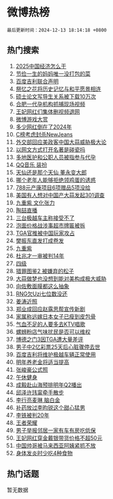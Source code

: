 # 微博热榜

`最后更新时间：2024-12-13 18:14:18 +0800`

## 热门搜索

1. [2025中国经济怎么干](https://m.weibo.cn/search?containerid=100103type%3D1%26t%3D10%26q%3D%232025%E4%B8%AD%E5%9B%BD%E7%BB%8F%E6%B5%8E%E6%80%8E%E4%B9%88%E5%B9%B2%23&stream_entry_id=51&isnewpage=1&extparam=seat%3D1%26cate%3D10103%26pos%3D0%26filter_type%3Drealtimehot%26q%3D%25232025%25E4%25B8%25AD%25E5%259B%25BD%25E7%25BB%258F%25E6%25B5%258E%25E6%2580%258E%25E4%25B9%2588%25E5%25B9%25B2%2523%26c_type%3D51%26dgr%3D0%26stream_entry_id%3D51%26display_time%3D1734084857%26pre_seqid%3D173408485751602160954141)
1. [节俭一生的妈妈唯一没打包的菜](https://m.weibo.cn/search?containerid=100103type%3D1%26t%3D10%26q%3D%E8%8A%82%E4%BF%AD%E4%B8%80%E7%94%9F%E7%9A%84%E5%A6%88%E5%A6%88%E5%94%AF%E4%B8%80%E6%B2%A1%E6%89%93%E5%8C%85%E7%9A%84%E8%8F%9C&stream_entry_id=31&isnewpage=1&extparam=seat%3D1%26cate%3D5001%26stream_entry_id%3D31%26band_rank%3D1%26lcate%3D5001%26realpos%3D1%26pos%3D0%26filter_type%3Drealtimehot%26q%3D%25E8%258A%2582%25E4%25BF%25AD%25E4%25B8%2580%25E7%2594%259F%25E7%259A%2584%25E5%25A6%2588%25E5%25A6%2588%25E5%2594%25AF%25E4%25B8%2580%25E6%25B2%25A1%25E6%2589%2593%25E5%258C%2585%25E7%259A%2584%25E8%258F%259C%26c_type%3D31%26dgr%3D0%26flag%3D1%26display_time%3D1734084857%26pre_seqid%3D173408485751602160954141)
1. [百度吉利联合声明](https://m.weibo.cn/search?containerid=100103type%3D1%26t%3D10%26q%3D%23%E7%99%BE%E5%BA%A6%E5%90%89%E5%88%A9%E8%81%94%E5%90%88%E5%A3%B0%E6%98%8E%23&stream_entry_id=31&isnewpage=1&extparam=seat%3D1%26cate%3D5001%26stream_entry_id%3D31%26band_rank%3D2%26lcate%3D5001%26realpos%3D2%26pos%3D1%26filter_type%3Drealtimehot%26q%3D%2523%25E7%2599%25BE%25E5%25BA%25A6%25E5%2590%2589%25E5%2588%25A9%25E8%2581%2594%25E5%2590%2588%25E5%25A3%25B0%25E6%2598%258E%2523%26c_type%3D31%26dgr%3D0%26flag%3D1%26display_time%3D1734084857%26pre_seqid%3D173408485751602160954141)
1. [祭忆之花将历史记忆与和平愿景相连](https://m.weibo.cn/search?containerid=100103type%3D1%26t%3D10%26q%3D%23%E7%A5%AD%E5%BF%86%E4%B9%8B%E8%8A%B1%E5%B0%86%E5%8E%86%E5%8F%B2%E8%AE%B0%E5%BF%86%E4%B8%8E%E5%92%8C%E5%B9%B3%E6%84%BF%E6%99%AF%E7%9B%B8%E8%BF%9E%23&stream_entry_id=31&isnewpage=1&extparam=seat%3D1%26cate%3D5001%26stream_entry_id%3D31%26band_rank%3D3%26lcate%3D5001%26realpos%3D3%26pos%3D2%26filter_type%3Drealtimehot%26q%3D%2523%25E7%25A5%25AD%25E5%25BF%2586%25E4%25B9%258B%25E8%258A%25B1%25E5%25B0%2586%25E5%258E%2586%25E5%258F%25B2%25E8%25AE%25B0%25E5%25BF%2586%25E4%25B8%258E%25E5%2592%258C%25E5%25B9%25B3%25E6%2584%25BF%25E6%2599%25AF%25E7%259B%25B8%25E8%25BF%259E%2523%26c_type%3D31%26dgr%3D0%26flag%3D1%26display_time%3D1734084857%26pre_seqid%3D173408485751602160954141)
1. [硕士论文写导生关系被下载10万次](https://m.weibo.cn/search?containerid=100103type%3D1%26t%3D10%26q%3D%23%E7%A1%95%E5%A3%AB%E8%AE%BA%E6%96%87%E5%86%99%E5%AF%BC%E7%94%9F%E5%85%B3%E7%B3%BB%E8%A2%AB%E4%B8%8B%E8%BD%BD10%E4%B8%87%E6%AC%A1%23&stream_entry_id=31&isnewpage=1&extparam=seat%3D1%26cate%3D5001%26stream_entry_id%3D31%26band_rank%3D4%26lcate%3D5001%26realpos%3D4%26pos%3D3%26filter_type%3Drealtimehot%26q%3D%2523%25E7%25A1%2595%25E5%25A3%25AB%25E8%25AE%25BA%25E6%2596%2587%25E5%2586%2599%25E5%25AF%25BC%25E7%2594%259F%25E5%2585%25B3%25E7%25B3%25BB%25E8%25A2%25AB%25E4%25B8%258B%25E8%25BD%25BD10%25E4%25B8%2587%25E6%25AC%25A1%2523%26c_type%3D31%26dgr%3D0%26flag%3D1%26display_time%3D1734084857%26pre_seqid%3D173408485751602160954141)
1. [合肥一代孕机构抓捕现场视频](https://m.weibo.cn/search?containerid=100103type%3D1%26t%3D10%26q%3D%23%E5%90%88%E8%82%A5%E4%B8%80%E4%BB%A3%E5%AD%95%E6%9C%BA%E6%9E%84%E6%8A%93%E6%8D%95%E7%8E%B0%E5%9C%BA%E8%A7%86%E9%A2%91%23&stream_entry_id=31&isnewpage=1&extparam=seat%3D1%26cate%3D5001%26stream_entry_id%3D31%26band_rank%3D5%26lcate%3D5001%26realpos%3D5%26pos%3D4%26filter_type%3Drealtimehot%26q%3D%2523%25E5%2590%2588%25E8%2582%25A5%25E4%25B8%2580%25E4%25BB%25A3%25E5%25AD%2595%25E6%259C%25BA%25E6%259E%2584%25E6%258A%2593%25E6%258D%2595%25E7%258E%25B0%25E5%259C%25BA%25E8%25A7%2586%25E9%25A2%2591%2523%26c_type%3D31%26dgr%3D0%26flag%3D1%26display_time%3D1734084857%26pre_seqid%3D173408485751602160954141)
1. [王妃网红们集体删视频退网](https://m.weibo.cn/search?containerid=100103type%3D1%26t%3D10%26q%3D%23%E7%8E%8B%E5%A6%83%E7%BD%91%E7%BA%A2%E4%BB%AC%E9%9B%86%E4%BD%93%E5%88%A0%E8%A7%86%E9%A2%91%E9%80%80%E7%BD%91%23&stream_entry_id=31&isnewpage=1&extparam=seat%3D1%26cate%3D5001%26stream_entry_id%3D31%26band_rank%3D6%26lcate%3D5001%26realpos%3D6%26pos%3D5%26filter_type%3Drealtimehot%26q%3D%2523%25E7%258E%258B%25E5%25A6%2583%25E7%25BD%2591%25E7%25BA%25A2%25E4%25BB%25AC%25E9%259B%2586%25E4%25BD%2593%25E5%2588%25A0%25E8%25A7%2586%25E9%25A2%2591%25E9%2580%2580%25E7%25BD%2591%2523%26c_type%3D31%26dgr%3D0%26flag%3D2%26display_time%3D1734084857%26pre_seqid%3D173408485751602160954141)
1. [微博游戏大赏](https://m.weibo.cn/search?containerid=100103type%3D1%26t%3D10%26q%3D%23%E5%BE%AE%E5%8D%9A%E6%B8%B8%E6%88%8F%E5%A4%A7%E8%B5%8F%23&stream_entry_id=31&isnewpage=1&extparam=seat%3D1%26cate%3D5001%26is_ad_pos%3D1%26band_rank%3D7%26lcate%3D5001%26stream_entry_id%3D31%26pos%3D6%26filter_type%3Drealtimehot%26q%3D%2523%25E5%25BE%25AE%25E5%258D%259A%25E6%25B8%25B8%25E6%2588%258F%25E5%25A4%25A7%25E8%25B5%258F%2523%26c_type%3D31%26dgr%3D0%26adid%3D267733%26display_time%3D1734084857%26pre_seqid%3D173408485751602160954141)
1. [多少网红倒在了2024年](https://m.weibo.cn/search?containerid=100103type%3D1%26t%3D10%26q%3D%23%E5%A4%9A%E5%B0%91%E7%BD%91%E7%BA%A2%E5%80%92%E5%9C%A8%E4%BA%862024%E5%B9%B4%23&stream_entry_id=31&isnewpage=1&extparam=seat%3D1%26cate%3D5001%26stream_entry_id%3D31%26band_rank%3D7%26lcate%3D5001%26realpos%3D7%26pos%3D7%26filter_type%3Drealtimehot%26q%3D%2523%25E5%25A4%259A%25E5%25B0%2591%25E7%25BD%2591%25E7%25BA%25A2%25E5%2580%2592%25E5%259C%25A8%25E4%25BA%25862024%25E5%25B9%25B4%2523%26c_type%3D31%26dgr%3D0%26flag%3D1%26display_time%3D1734084857%26pre_seqid%3D173408485751602160954141)
1. [C榜考虑封杀NewJeans](https://m.weibo.cn/search?containerid=100103type%3D1%26t%3D10%26q%3D%23C%E6%A6%9C%E8%80%83%E8%99%91%E5%B0%81%E6%9D%80NewJeans%23&stream_entry_id=31&isnewpage=1&extparam=seat%3D1%26cate%3D5001%26stream_entry_id%3D31%26band_rank%3D8%26lcate%3D5001%26realpos%3D8%26pos%3D8%26filter_type%3Drealtimehot%26q%3D%2523C%25E6%25A6%259C%25E8%2580%2583%25E8%2599%2591%25E5%25B0%2581%25E6%259D%2580NewJeans%2523%26c_type%3D31%26dgr%3D0%26flag%3D1%26display_time%3D1734084857%26pre_seqid%3D173408485751602160954141)
1. [外交部回应美政客中国大蒜威胁极大论](https://m.weibo.cn/search?containerid=100103type%3D1%26t%3D10%26q%3D%23%E5%A4%96%E4%BA%A4%E9%83%A8%E5%9B%9E%E5%BA%94%E7%BE%8E%E6%94%BF%E5%AE%A2%E4%B8%AD%E5%9B%BD%E5%A4%A7%E8%92%9C%E5%A8%81%E8%83%81%E6%9E%81%E5%A4%A7%E8%AE%BA%23&stream_entry_id=31&isnewpage=1&extparam=seat%3D1%26cate%3D5001%26stream_entry_id%3D31%26band_rank%3D9%26lcate%3D5001%26realpos%3D9%26pos%3D9%26filter_type%3Drealtimehot%26q%3D%2523%25E5%25A4%2596%25E4%25BA%25A4%25E9%2583%25A8%25E5%259B%259E%25E5%25BA%2594%25E7%25BE%258E%25E6%2594%25BF%25E5%25AE%25A2%25E4%25B8%25AD%25E5%259B%25BD%25E5%25A4%25A7%25E8%2592%259C%25E5%25A8%2581%25E8%2583%2581%25E6%259E%2581%25E5%25A4%25A7%25E8%25AE%25BA%2523%26c_type%3D31%26dgr%3D0%26flag%3D0%26display_time%3D1734084857%26pre_seqid%3D173408485751602160954141)
1. [以网文方式打开名著是碰瓷吗](https://m.weibo.cn/search?containerid=100103type%3D1%26t%3D10%26q%3D%23%E4%BB%A5%E7%BD%91%E6%96%87%E6%96%B9%E5%BC%8F%E6%89%93%E5%BC%80%E5%90%8D%E8%91%97%E6%98%AF%E7%A2%B0%E7%93%B7%E5%90%97%23&stream_entry_id=31&isnewpage=1&extparam=seat%3D1%26cate%3D5001%26stream_entry_id%3D31%26band_rank%3D10%26lcate%3D5001%26realpos%3D10%26pos%3D10%26filter_type%3Drealtimehot%26q%3D%2523%25E4%25BB%25A5%25E7%25BD%2591%25E6%2596%2587%25E6%2596%25B9%25E5%25BC%258F%25E6%2589%2593%25E5%25BC%2580%25E5%2590%258D%25E8%2591%2597%25E6%2598%25AF%25E7%25A2%25B0%25E7%2593%25B7%25E5%2590%2597%2523%26c_type%3D31%26dgr%3D0%26flag%3D1%26display_time%3D1734084857%26pre_seqid%3D173408485751602160954141)
1. [多地医护和公职人员被指参与代孕](https://m.weibo.cn/search?containerid=100103type%3D1%26t%3D10%26q%3D%23%E5%A4%9A%E5%9C%B0%E5%8C%BB%E6%8A%A4%E5%92%8C%E5%85%AC%E8%81%8C%E4%BA%BA%E5%91%98%E8%A2%AB%E6%8C%87%E5%8F%82%E4%B8%8E%E4%BB%A3%E5%AD%95%23&stream_entry_id=31&isnewpage=1&extparam=seat%3D1%26cate%3D5001%26stream_entry_id%3D31%26band_rank%3D11%26lcate%3D5001%26realpos%3D11%26pos%3D11%26filter_type%3Drealtimehot%26q%3D%2523%25E5%25A4%259A%25E5%259C%25B0%25E5%258C%25BB%25E6%258A%25A4%25E5%2592%258C%25E5%2585%25AC%25E8%2581%258C%25E4%25BA%25BA%25E5%2591%2598%25E8%25A2%25AB%25E6%258C%2587%25E5%258F%2582%25E4%25B8%258E%25E4%25BB%25A3%25E5%25AD%2595%2523%26c_type%3D31%26dgr%3D0%26flag%3D0%26display_time%3D1734084857%26pre_seqid%3D173408485751602160954141)
1. [QQ音乐 装扮](https://m.weibo.cn/search?containerid=100103type%3D1%26t%3D10%26q%3DQQ%E9%9F%B3%E4%B9%90+%E8%A3%85%E6%89%AE&stream_entry_id=31&isnewpage=1&extparam=seat%3D1%26cate%3D5001%26stream_entry_id%3D31%26band_rank%3D12%26lcate%3D5001%26realpos%3D12%26pos%3D12%26filter_type%3Drealtimehot%26q%3DQQ%25E9%259F%25B3%25E4%25B9%2590%2520%25E8%25A3%2585%25E6%2589%25AE%26c_type%3D31%26dgr%3D0%26flag%3D1%26display_time%3D1734084857%26pre_seqid%3D173408485751602160954141)
1. [天仙还是那个天仙 董永变大郎](https://m.weibo.cn/search?containerid=100103type%3D1%26t%3D10%26q%3D%E5%A4%A9%E4%BB%99%E8%BF%98%E6%98%AF%E9%82%A3%E4%B8%AA%E5%A4%A9%E4%BB%99+%E8%91%A3%E6%B0%B8%E5%8F%98%E5%A4%A7%E9%83%8E&stream_entry_id=31&isnewpage=1&extparam=seat%3D1%26cate%3D5001%26stream_entry_id%3D31%26band_rank%3D13%26lcate%3D5001%26realpos%3D13%26pos%3D13%26filter_type%3Drealtimehot%26q%3D%25E5%25A4%25A9%25E4%25BB%2599%25E8%25BF%2598%25E6%2598%25AF%25E9%2582%25A3%25E4%25B8%25AA%25E5%25A4%25A9%25E4%25BB%2599%2520%25E8%2591%25A3%25E6%25B0%25B8%25E5%258F%2598%25E5%25A4%25A7%25E9%2583%258E%26c_type%3D31%26dgr%3D0%26flag%3D1%26display_time%3D1734084857%26pre_seqid%3D173408485751602160954141)
1. [哪个老年人能够拒绝领鸡蛋的诱惑](https://m.weibo.cn/search?containerid=100103type%3D1%26t%3D10%26q%3D%23%E5%93%AA%E4%B8%AA%E8%80%81%E5%B9%B4%E4%BA%BA%E8%83%BD%E5%A4%9F%E6%8B%92%E7%BB%9D%E9%A2%86%E9%B8%A1%E8%9B%8B%E7%9A%84%E8%AF%B1%E6%83%91%23&stream_entry_id=31&isnewpage=1&extparam=seat%3D1%26cate%3D5001%26stream_entry_id%3D31%26band_rank%3D14%26lcate%3D5001%26realpos%3D14%26pos%3D14%26filter_type%3Drealtimehot%26q%3D%2523%25E5%2593%25AA%25E4%25B8%25AA%25E8%2580%2581%25E5%25B9%25B4%25E4%25BA%25BA%25E8%2583%25BD%25E5%25A4%259F%25E6%258B%2592%25E7%25BB%259D%25E9%25A2%2586%25E9%25B8%25A1%25E8%259B%258B%25E7%259A%2584%25E8%25AF%25B1%25E6%2583%2591%2523%26c_type%3D31%26dgr%3D0%26flag%3D1%26display_time%3D1734084857%26pre_seqid%3D173408485751602160954141)
1. [788元产康项目6项赠品5项没给](https://m.weibo.cn/search?containerid=100103type%3D1%26t%3D10%26q%3D%23788%E5%85%83%E4%BA%A7%E5%BA%B7%E9%A1%B9%E7%9B%AE6%E9%A1%B9%E8%B5%A0%E5%93%815%E9%A1%B9%E6%B2%A1%E7%BB%99%23&stream_entry_id=31&isnewpage=1&extparam=seat%3D1%26cate%3D5001%26stream_entry_id%3D31%26band_rank%3D15%26lcate%3D5001%26realpos%3D15%26pos%3D15%26filter_type%3Drealtimehot%26q%3D%2523788%25E5%2585%2583%25E4%25BA%25A7%25E5%25BA%25B7%25E9%25A1%25B9%25E7%259B%25AE6%25E9%25A1%25B9%25E8%25B5%25A0%25E5%2593%25815%25E9%25A1%25B9%25E6%25B2%25A1%25E7%25BB%2599%2523%26c_type%3D31%26dgr%3D0%26flag%3D1%26display_time%3D1734084857%26pre_seqid%3D173408485751602160954141)
1. [美国有人想对中国产大蒜发起301调查](https://m.weibo.cn/search?containerid=100103type%3D1%26t%3D10%26q%3D%23%E7%BE%8E%E5%9B%BD%E6%9C%89%E4%BA%BA%E6%83%B3%E5%AF%B9%E4%B8%AD%E5%9B%BD%E4%BA%A7%E5%A4%A7%E8%92%9C%E5%8F%91%E8%B5%B7301%E8%B0%83%E6%9F%A5%23&stream_entry_id=31&isnewpage=1&extparam=seat%3D1%26cate%3D5001%26stream_entry_id%3D31%26band_rank%3D16%26lcate%3D5001%26realpos%3D16%26pos%3D16%26filter_type%3Drealtimehot%26q%3D%2523%25E7%25BE%258E%25E5%259B%25BD%25E6%259C%2589%25E4%25BA%25BA%25E6%2583%25B3%25E5%25AF%25B9%25E4%25B8%25AD%25E5%259B%25BD%25E4%25BA%25A7%25E5%25A4%25A7%25E8%2592%259C%25E5%258F%2591%25E8%25B5%25B7301%25E8%25B0%2583%25E6%259F%25A5%2523%26c_type%3D31%26dgr%3D0%26flag%3D1%26display_time%3D1734084857%26pre_seqid%3D173408485751602160954141)
1. [九重紫 文化张力](https://m.weibo.cn/search?containerid=100103type%3D1%26t%3D10%26q%3D%E4%B9%9D%E9%87%8D%E7%B4%AB+%E6%96%87%E5%8C%96%E5%BC%A0%E5%8A%9B&stream_entry_id=31&isnewpage=1&extparam=seat%3D1%26cate%3D5001%26stream_entry_id%3D31%26band_rank%3D17%26lcate%3D5001%26realpos%3D17%26pos%3D17%26filter_type%3Drealtimehot%26q%3D%25E4%25B9%259D%25E9%2587%258D%25E7%25B4%25AB%2520%25E6%2596%2587%25E5%258C%2596%25E5%25BC%25A0%25E5%258A%259B%26c_type%3D31%26dgr%3D0%26flag%3D1%26display_time%3D1734084857%26pre_seqid%3D173408485751602160954141)
1. [陶喆直播](https://m.weibo.cn/search?containerid=100103type%3D1%26t%3D10%26q%3D%E9%99%B6%E5%96%86%E7%9B%B4%E6%92%AD&stream_entry_id=31&isnewpage=1&extparam=seat%3D1%26cate%3D5001%26stream_entry_id%3D31%26band_rank%3D18%26lcate%3D5001%26realpos%3D18%26pos%3D18%26filter_type%3Drealtimehot%26q%3D%25E9%2599%25B6%25E5%2596%2586%25E7%259B%25B4%25E6%2592%25AD%26c_type%3D31%26dgr%3D0%26flag%3D1%26display_time%3D1734084857%26pre_seqid%3D173408485751602160954141)
1. [三台极越车主称接受不了](https://m.weibo.cn/search?containerid=100103type%3D1%26t%3D10%26q%3D%23%E4%B8%89%E5%8F%B0%E6%9E%81%E8%B6%8A%E8%BD%A6%E4%B8%BB%E7%A7%B0%E6%8E%A5%E5%8F%97%E4%B8%8D%E4%BA%86%23&stream_entry_id=31&isnewpage=1&extparam=seat%3D1%26cate%3D5001%26stream_entry_id%3D31%26band_rank%3D19%26lcate%3D5001%26realpos%3D19%26pos%3D19%26filter_type%3Drealtimehot%26q%3D%2523%25E4%25B8%2589%25E5%258F%25B0%25E6%259E%2581%25E8%25B6%258A%25E8%25BD%25A6%25E4%25B8%25BB%25E7%25A7%25B0%25E6%258E%25A5%25E5%258F%2597%25E4%25B8%258D%25E4%25BA%2586%2523%26c_type%3D31%26dgr%3D0%26flag%3D0%26display_time%3D1734084857%26pre_seqid%3D173408485751602160954141)
1. [泡面价格战涉事超市牌匾被拆](https://m.weibo.cn/search?containerid=100103type%3D1%26t%3D10%26q%3D%23%E6%B3%A1%E9%9D%A2%E4%BB%B7%E6%A0%BC%E6%88%98%E6%B6%89%E4%BA%8B%E8%B6%85%E5%B8%82%E7%89%8C%E5%8C%BE%E8%A2%AB%E6%8B%86%23&stream_entry_id=31&isnewpage=1&extparam=seat%3D1%26cate%3D5001%26stream_entry_id%3D31%26band_rank%3D20%26lcate%3D5001%26realpos%3D20%26pos%3D20%26filter_type%3Drealtimehot%26q%3D%2523%25E6%25B3%25A1%25E9%259D%25A2%25E4%25BB%25B7%25E6%25A0%25BC%25E6%2588%2598%25E6%25B6%2589%25E4%25BA%258B%25E8%25B6%2585%25E5%25B8%2582%25E7%2589%258C%25E5%258C%25BE%25E8%25A2%25AB%25E6%258B%2586%2523%26c_type%3D31%26dgr%3D0%26flag%3D1%26display_time%3D1734084857%26pre_seqid%3D173408485751602160954141)
1. [TGA官推被中国玩家攻占](https://m.weibo.cn/search?containerid=100103type%3D1%26t%3D10%26q%3D%23TGA%E5%AE%98%E6%8E%A8%E8%A2%AB%E4%B8%AD%E5%9B%BD%E7%8E%A9%E5%AE%B6%E6%94%BB%E5%8D%A0%23&stream_entry_id=31&isnewpage=1&extparam=seat%3D1%26cate%3D5001%26stream_entry_id%3D31%26band_rank%3D21%26lcate%3D5001%26realpos%3D21%26pos%3D21%26filter_type%3Drealtimehot%26q%3D%2523TGA%25E5%25AE%2598%25E6%258E%25A8%25E8%25A2%25AB%25E4%25B8%25AD%25E5%259B%25BD%25E7%258E%25A9%25E5%25AE%25B6%25E6%2594%25BB%25E5%258D%25A0%2523%26c_type%3D31%26dgr%3D0%26flag%3D0%26display_time%3D1734084857%26pre_seqid%3D173408485751602160954141)
1. [樊振东直发打成卷发](https://m.weibo.cn/search?containerid=100103type%3D1%26t%3D10%26q%3D%23%E6%A8%8A%E6%8C%AF%E4%B8%9C%E7%9B%B4%E5%8F%91%E6%89%93%E6%88%90%E5%8D%B7%E5%8F%91%23&stream_entry_id=31&isnewpage=1&extparam=seat%3D1%26cate%3D5001%26stream_entry_id%3D31%26band_rank%3D22%26lcate%3D5001%26realpos%3D22%26pos%3D22%26filter_type%3Drealtimehot%26q%3D%2523%25E6%25A8%258A%25E6%258C%25AF%25E4%25B8%259C%25E7%259B%25B4%25E5%258F%2591%25E6%2589%2593%25E6%2588%2590%25E5%258D%25B7%25E5%258F%2591%2523%26c_type%3D31%26dgr%3D0%26flag%3D1%26display_time%3D1734084857%26pre_seqid%3D173408485751602160954141)
1. [九重紫](https://m.weibo.cn/search?containerid=100103type%3D1%26t%3D10%26q%3D%E4%B9%9D%E9%87%8D%E7%B4%AB&stream_entry_id=31&isnewpage=1&extparam=seat%3D1%26cate%3D5001%26stream_entry_id%3D31%26band_rank%3D23%26lcate%3D5001%26realpos%3D23%26pos%3D23%26filter_type%3Drealtimehot%26q%3D%25E4%25B9%259D%25E9%2587%258D%25E7%25B4%25AB%26c_type%3D31%26dgr%3D0%26flag%3D1%26display_time%3D1734084857%26pre_seqid%3D173408485751602160954141)
1. [杜兆才一审被判14年](https://m.weibo.cn/search?containerid=100103type%3D1%26t%3D10%26q%3D%23%E6%9D%9C%E5%85%86%E6%89%8D%E4%B8%80%E5%AE%A1%E8%A2%AB%E5%88%A414%E5%B9%B4%23&stream_entry_id=31&isnewpage=1&extparam=seat%3D1%26cate%3D5001%26stream_entry_id%3D31%26band_rank%3D24%26lcate%3D5001%26realpos%3D24%26pos%3D24%26filter_type%3Drealtimehot%26q%3D%2523%25E6%259D%259C%25E5%2585%2586%25E6%2589%258D%25E4%25B8%2580%25E5%25AE%25A1%25E8%25A2%25AB%25E5%2588%25A414%25E5%25B9%25B4%2523%26c_type%3D31%26dgr%3D0%26flag%3D1%26display_time%3D1734084857%26pre_seqid%3D173408485751602160954141)
1. [四级](https://m.weibo.cn/search?containerid=100103type%3D1%26t%3D10%26q%3D%E5%9B%9B%E7%BA%A7&stream_entry_id=31&isnewpage=1&extparam=seat%3D1%26cate%3D5001%26stream_entry_id%3D31%26band_rank%3D25%26lcate%3D5001%26realpos%3D25%26pos%3D25%26filter_type%3Drealtimehot%26q%3D%25E5%259B%259B%25E7%25BA%25A7%26c_type%3D31%26dgr%3D0%26flag%3D1%26display_time%3D1734084857%26pre_seqid%3D173408485751602160954141)
1. [猎罪图鉴2 被嫌弃的松子](https://m.weibo.cn/search?containerid=100103type%3D1%26t%3D10%26q%3D%E7%8C%8E%E7%BD%AA%E5%9B%BE%E9%89%B42+%E8%A2%AB%E5%AB%8C%E5%BC%83%E7%9A%84%E6%9D%BE%E5%AD%90&stream_entry_id=31&isnewpage=1&extparam=seat%3D1%26cate%3D5001%26stream_entry_id%3D31%26band_rank%3D26%26lcate%3D5001%26realpos%3D26%26pos%3D26%26filter_type%3Drealtimehot%26q%3D%25E7%258C%258E%25E7%25BD%25AA%25E5%259B%25BE%25E9%2589%25B42%2520%25E8%25A2%25AB%25E5%25AB%258C%25E5%25BC%2583%25E7%259A%2584%25E6%259D%25BE%25E5%25AD%2590%26c_type%3D31%26dgr%3D0%26flag%3D1%26display_time%3D1734084857%26pre_seqid%3D173408485751602160954141)
1. [大蒜做梦也没想到能对美构成极大威胁](https://m.weibo.cn/search?containerid=100103type%3D1%26t%3D10%26q%3D%23%E5%A4%A7%E8%92%9C%E5%81%9A%E6%A2%A6%E4%B9%9F%E6%B2%A1%E6%83%B3%E5%88%B0%E8%83%BD%E5%AF%B9%E7%BE%8E%E6%9E%84%E6%88%90%E6%9E%81%E5%A4%A7%E5%A8%81%E8%83%81%23&stream_entry_id=31&isnewpage=1&extparam=seat%3D1%26cate%3D5001%26stream_entry_id%3D31%26band_rank%3D27%26lcate%3D5001%26realpos%3D27%26pos%3D27%26filter_type%3Drealtimehot%26q%3D%2523%25E5%25A4%25A7%25E8%2592%259C%25E5%2581%259A%25E6%25A2%25A6%25E4%25B9%259F%25E6%25B2%25A1%25E6%2583%25B3%25E5%2588%25B0%25E8%2583%25BD%25E5%25AF%25B9%25E7%25BE%258E%25E6%259E%2584%25E6%2588%2590%25E6%259E%2581%25E5%25A4%25A7%25E5%25A8%2581%25E8%2583%2581%2523%26c_type%3D31%26dgr%3D0%26flag%3D0%26display_time%3D1734084857%26pre_seqid%3D173408485751602160954141)
1. [向佐敷面膜都这么抽象](https://m.weibo.cn/search?containerid=100103type%3D1%26t%3D10%26q%3D%E5%90%91%E4%BD%90%E6%95%B7%E9%9D%A2%E8%86%9C%E9%83%BD%E8%BF%99%E4%B9%88%E6%8A%BD%E8%B1%A1&stream_entry_id=31&isnewpage=1&extparam=seat%3D1%26cate%3D5001%26stream_entry_id%3D31%26band_rank%3D28%26lcate%3D5001%26realpos%3D28%26pos%3D28%26filter_type%3Drealtimehot%26q%3D%25E5%2590%2591%25E4%25BD%2590%25E6%2595%25B7%25E9%259D%25A2%25E8%2586%259C%25E9%2583%25BD%25E8%25BF%2599%25E4%25B9%2588%25E6%258A%25BD%25E8%25B1%25A1%26c_type%3D31%26dgr%3D0%26flag%3D1%26display_time%3D1734084857%26pre_seqid%3D173408485751602160954141)
1. [RNG欠Uzi七位数没还](https://m.weibo.cn/search?containerid=100103type%3D1%26t%3D10%26q%3D%23RNG%E6%AC%A0Uzi%E4%B8%83%E4%BD%8D%E6%95%B0%E6%B2%A1%E8%BF%98%23&stream_entry_id=31&isnewpage=1&extparam=seat%3D1%26cate%3D5001%26stream_entry_id%3D31%26band_rank%3D29%26lcate%3D5001%26realpos%3D29%26pos%3D29%26filter_type%3Drealtimehot%26q%3D%2523RNG%25E6%25AC%25A0Uzi%25E4%25B8%2583%25E4%25BD%258D%25E6%2595%25B0%25E6%25B2%25A1%25E8%25BF%2598%2523%26c_type%3D31%26dgr%3D0%26flag%3D0%26display_time%3D1734084857%26pre_seqid%3D173408485751602160954141)
1. [姜涛近照](https://m.weibo.cn/search?containerid=100103type%3D1%26t%3D10%26q%3D%23%E5%A7%9C%E6%B6%9B%E8%BF%91%E7%85%A7%23&stream_entry_id=31&isnewpage=1&extparam=seat%3D1%26cate%3D5001%26stream_entry_id%3D31%26band_rank%3D30%26lcate%3D5001%26realpos%3D30%26pos%3D30%26filter_type%3Drealtimehot%26q%3D%2523%25E5%25A7%259C%25E6%25B6%259B%25E8%25BF%2591%25E7%2585%25A7%2523%26c_type%3D31%26dgr%3D0%26flag%3D1%26display_time%3D1734084857%26pre_seqid%3D173408485751602160954141)
1. [郑业成回应赵露思帮宣传新剧](https://m.weibo.cn/search?containerid=100103type%3D1%26t%3D10%26q%3D%23%E9%83%91%E4%B8%9A%E6%88%90%E5%9B%9E%E5%BA%94%E8%B5%B5%E9%9C%B2%E6%80%9D%E5%B8%AE%E5%AE%A3%E4%BC%A0%E6%96%B0%E5%89%A7%23&stream_entry_id=31&isnewpage=1&extparam=seat%3D1%26cate%3D5001%26stream_entry_id%3D31%26band_rank%3D31%26lcate%3D5001%26realpos%3D31%26pos%3D31%26filter_type%3Drealtimehot%26q%3D%2523%25E9%2583%2591%25E4%25B8%259A%25E6%2588%2590%25E5%259B%259E%25E5%25BA%2594%25E8%25B5%25B5%25E9%259C%25B2%25E6%2580%259D%25E5%25B8%25AE%25E5%25AE%25A3%25E4%25BC%25A0%25E6%2596%25B0%25E5%2589%25A7%2523%26c_type%3D31%26dgr%3D0%26flag%3D0%26display_time%3D1734084857%26pre_seqid%3D173408485751602160954141)
1. [家属称远嫁日本女子已瘦到皮包骨](https://m.weibo.cn/search?containerid=100103type%3D1%26t%3D10%26q%3D%23%E5%AE%B6%E5%B1%9E%E7%A7%B0%E8%BF%9C%E5%AB%81%E6%97%A5%E6%9C%AC%E5%A5%B3%E5%AD%90%E5%B7%B2%E7%98%A6%E5%88%B0%E7%9A%AE%E5%8C%85%E9%AA%A8%23&stream_entry_id=31&isnewpage=1&extparam=seat%3D1%26cate%3D5001%26stream_entry_id%3D31%26band_rank%3D32%26lcate%3D5001%26realpos%3D32%26pos%3D32%26filter_type%3Drealtimehot%26q%3D%2523%25E5%25AE%25B6%25E5%25B1%259E%25E7%25A7%25B0%25E8%25BF%259C%25E5%25AB%2581%25E6%2597%25A5%25E6%259C%25AC%25E5%25A5%25B3%25E5%25AD%2590%25E5%25B7%25B2%25E7%2598%25A6%25E5%2588%25B0%25E7%259A%25AE%25E5%258C%2585%25E9%25AA%25A8%2523%26c_type%3D31%26dgr%3D0%26flag%3D0%26display_time%3D1734084857%26pre_seqid%3D173408485751602160954141)
1. [气血不足的人要多去KTV唱歌](https://m.weibo.cn/search?containerid=100103type%3D1%26t%3D10%26q%3D%23%E6%B0%94%E8%A1%80%E4%B8%8D%E8%B6%B3%E7%9A%84%E4%BA%BA%E8%A6%81%E5%A4%9A%E5%8E%BBKTV%E5%94%B1%E6%AD%8C%23&stream_entry_id=31&isnewpage=1&extparam=seat%3D1%26cate%3D5001%26stream_entry_id%3D31%26band_rank%3D33%26lcate%3D5001%26realpos%3D33%26pos%3D33%26filter_type%3Drealtimehot%26q%3D%2523%25E6%25B0%2594%25E8%25A1%2580%25E4%25B8%258D%25E8%25B6%25B3%25E7%259A%2584%25E4%25BA%25BA%25E8%25A6%2581%25E5%25A4%259A%25E5%258E%25BBKTV%25E5%2594%25B1%25E6%25AD%258C%2523%26c_type%3D31%26dgr%3D0%26flag%3D0%26display_time%3D1734084857%26pre_seqid%3D173408485751602160954141)
1. [螺蛳粉店气味扰民是否可以维权](https://m.weibo.cn/search?containerid=100103type%3D1%26t%3D10%26q%3D%23%E8%9E%BA%E8%9B%B3%E7%B2%89%E5%BA%97%E6%B0%94%E5%91%B3%E6%89%B0%E6%B0%91%E6%98%AF%E5%90%A6%E5%8F%AF%E4%BB%A5%E7%BB%B4%E6%9D%83%23&stream_entry_id=31&isnewpage=1&extparam=seat%3D1%26cate%3D5001%26stream_entry_id%3D31%26band_rank%3D34%26lcate%3D5001%26realpos%3D34%26pos%3D34%26filter_type%3Drealtimehot%26q%3D%2523%25E8%259E%25BA%25E8%259B%25B3%25E7%25B2%2589%25E5%25BA%2597%25E6%25B0%2594%25E5%2591%25B3%25E6%2589%25B0%25E6%25B0%2591%25E6%2598%25AF%25E5%2590%25A6%25E5%258F%25AF%25E4%25BB%25A5%25E7%25BB%25B4%25E6%259D%2583%2523%26c_type%3D31%26dgr%3D0%26flag%3D1%26display_time%3D1734084857%26pre_seqid%3D173408485751602160954141)
1. [博德之门3因TGA遭大量差评](https://m.weibo.cn/search?containerid=100103type%3D1%26t%3D10%26q%3D%E5%8D%9A%E5%BE%B7%E4%B9%8B%E9%97%A83%E5%9B%A0TGA%E9%81%AD%E5%A4%A7%E9%87%8F%E5%B7%AE%E8%AF%84&stream_entry_id=31&isnewpage=1&extparam=seat%3D1%26cate%3D5001%26stream_entry_id%3D31%26band_rank%3D35%26lcate%3D5001%26realpos%3D35%26pos%3D35%26filter_type%3Drealtimehot%26q%3D%25E5%258D%259A%25E5%25BE%25B7%25E4%25B9%258B%25E9%2597%25A83%25E5%259B%25A0TGA%25E9%2581%25AD%25E5%25A4%25A7%25E9%2587%258F%25E5%25B7%25AE%25E8%25AF%2584%26c_type%3D31%26dgr%3D0%26flag%3D1%26display_time%3D1734084857%26pre_seqid%3D173408485751602160954141)
1. [男子中2亿彩票25天后心脏骤停去世](https://m.weibo.cn/search?containerid=100103type%3D1%26t%3D10%26q%3D%23%E7%94%B7%E5%AD%90%E4%B8%AD2%E4%BA%BF%E5%BD%A9%E7%A5%A825%E5%A4%A9%E5%90%8E%E5%BF%83%E8%84%8F%E9%AA%A4%E5%81%9C%E5%8E%BB%E4%B8%96%23&stream_entry_id=31&isnewpage=1&extparam=seat%3D1%26cate%3D5001%26stream_entry_id%3D31%26band_rank%3D36%26lcate%3D5001%26realpos%3D36%26pos%3D36%26filter_type%3Drealtimehot%26q%3D%2523%25E7%2594%25B7%25E5%25AD%2590%25E4%25B8%25AD2%25E4%25BA%25BF%25E5%25BD%25A9%25E7%25A5%25A825%25E5%25A4%25A9%25E5%2590%258E%25E5%25BF%2583%25E8%2584%258F%25E9%25AA%25A4%25E5%2581%259C%25E5%258E%25BB%25E4%25B8%2596%2523%26c_type%3D31%26dgr%3D0%26flag%3D0%26display_time%3D1734084857%26pre_seqid%3D173408485751602160954141)
1. [百度吉利将维护极越车辆正常使用](https://m.weibo.cn/search?containerid=100103type%3D1%26t%3D10%26q%3D%23%E7%99%BE%E5%BA%A6%E5%90%89%E5%88%A9%E5%B0%86%E7%BB%B4%E6%8A%A4%E6%9E%81%E8%B6%8A%E8%BD%A6%E8%BE%86%E6%AD%A3%E5%B8%B8%E4%BD%BF%E7%94%A8%23&stream_entry_id=31&isnewpage=1&extparam=seat%3D1%26cate%3D5001%26stream_entry_id%3D31%26band_rank%3D37%26lcate%3D5001%26realpos%3D37%26pos%3D37%26filter_type%3Drealtimehot%26q%3D%2523%25E7%2599%25BE%25E5%25BA%25A6%25E5%2590%2589%25E5%2588%25A9%25E5%25B0%2586%25E7%25BB%25B4%25E6%258A%25A4%25E6%259E%2581%25E8%25B6%258A%25E8%25BD%25A6%25E8%25BE%2586%25E6%25AD%25A3%25E5%25B8%25B8%25E4%25BD%25BF%25E7%2594%25A8%2523%26c_type%3D31%26dgr%3D0%26flag%3D1%26display_time%3D1734084857%26pre_seqid%3D173408485751602160954141)
1. [明年养老金将适当提高](https://m.weibo.cn/search?containerid=100103type%3D1%26t%3D10%26q%3D%23%E6%98%8E%E5%B9%B4%E5%85%BB%E8%80%81%E9%87%91%E5%B0%86%E9%80%82%E5%BD%93%E6%8F%90%E9%AB%98%23&stream_entry_id=31&isnewpage=1&extparam=seat%3D1%26cate%3D5001%26stream_entry_id%3D31%26band_rank%3D38%26lcate%3D5001%26realpos%3D38%26pos%3D38%26filter_type%3Drealtimehot%26q%3D%2523%25E6%2598%258E%25E5%25B9%25B4%25E5%2585%25BB%25E8%2580%2581%25E9%2587%2591%25E5%25B0%2586%25E9%2580%2582%25E5%25BD%2593%25E6%258F%2590%25E9%25AB%2598%2523%26c_type%3D31%26dgr%3D0%26flag%3D1%26display_time%3D1734084857%26pre_seqid%3D173408485751602160954141)
1. [张峻豪公式照](https://m.weibo.cn/search?containerid=100103type%3D1%26t%3D10%26q%3D%E5%BC%A0%E5%B3%BB%E8%B1%AA%E5%85%AC%E5%BC%8F%E7%85%A7&stream_entry_id=31&isnewpage=1&extparam=seat%3D1%26cate%3D5001%26stream_entry_id%3D31%26band_rank%3D39%26lcate%3D5001%26realpos%3D39%26pos%3D39%26filter_type%3Drealtimehot%26q%3D%25E5%25BC%25A0%25E5%25B3%25BB%25E8%25B1%25AA%25E5%2585%25AC%25E5%25BC%258F%25E7%2585%25A7%26c_type%3D31%26dgr%3D0%26flag%3D0%26display_time%3D1734084857%26pre_seqid%3D173408485751602160954141)
1. [午休健身](https://m.weibo.cn/search?containerid=100103type%3D1%26t%3D10%26q%3D%E5%8D%88%E4%BC%91%E5%81%A5%E8%BA%AB&stream_entry_id=31&isnewpage=1&extparam=seat%3D1%26cate%3D5001%26stream_entry_id%3D31%26band_rank%3D40%26lcate%3D5001%26realpos%3D40%26pos%3D40%26filter_type%3Drealtimehot%26q%3D%25E5%258D%2588%25E4%25BC%2591%25E5%2581%25A5%25E8%25BA%25AB%26c_type%3D31%26dgr%3D0%26flag%3D1%26display_time%3D1734084857%26pre_seqid%3D173408485751602160954141)
1. [成毅赴山海预排明年Q2播出](https://m.weibo.cn/search?containerid=100103type%3D1%26t%3D10%26q%3D%23%E6%88%90%E6%AF%85%E8%B5%B4%E5%B1%B1%E6%B5%B7%E9%A2%84%E6%8E%92%E6%98%8E%E5%B9%B4Q2%E6%92%AD%E5%87%BA%23&stream_entry_id=31&isnewpage=1&extparam=seat%3D1%26cate%3D5001%26stream_entry_id%3D31%26band_rank%3D41%26lcate%3D5001%26realpos%3D41%26pos%3D41%26filter_type%3Drealtimehot%26q%3D%2523%25E6%2588%2590%25E6%25AF%2585%25E8%25B5%25B4%25E5%25B1%25B1%25E6%25B5%25B7%25E9%25A2%2584%25E6%258E%2592%25E6%2598%258E%25E5%25B9%25B4Q2%25E6%2592%25AD%25E5%2587%25BA%2523%26c_type%3D31%26dgr%3D0%26flag%3D1%26display_time%3D1734084857%26pre_seqid%3D173408485751602160954141)
1. [邱泽许玮甯牵手散步](https://m.weibo.cn/search?containerid=100103type%3D1%26t%3D10%26q%3D%23%E9%82%B1%E6%B3%BD%E8%AE%B8%E7%8E%AE%E7%94%AF%E7%89%B5%E6%89%8B%E6%95%A3%E6%AD%A5%23&stream_entry_id=31&isnewpage=1&extparam=seat%3D1%26cate%3D5001%26stream_entry_id%3D31%26band_rank%3D42%26lcate%3D5001%26realpos%3D42%26pos%3D42%26filter_type%3Drealtimehot%26q%3D%2523%25E9%2582%25B1%25E6%25B3%25BD%25E8%25AE%25B8%25E7%258E%25AE%25E7%2594%25AF%25E7%2589%25B5%25E6%2589%258B%25E6%2595%25A3%25E6%25AD%25A5%2523%26c_type%3D31%26dgr%3D0%26flag%3D0%26display_time%3D1734084857%26pre_seqid%3D173408485751602160954141)
1. [李行亮麦琳 脑白金](https://m.weibo.cn/search?containerid=100103type%3D1%26t%3D10%26q%3D%E6%9D%8E%E8%A1%8C%E4%BA%AE%E9%BA%A6%E7%90%B3+%E8%84%91%E7%99%BD%E9%87%91&stream_entry_id=31&isnewpage=1&extparam=seat%3D1%26cate%3D5001%26stream_entry_id%3D31%26band_rank%3D43%26lcate%3D5001%26realpos%3D43%26pos%3D43%26filter_type%3Drealtimehot%26q%3D%25E6%259D%258E%25E8%25A1%258C%25E4%25BA%25AE%25E9%25BA%25A6%25E7%2590%25B3%2520%25E8%2584%2591%25E7%2599%25BD%25E9%2587%2591%26c_type%3D31%26dgr%3D0%26flag%3D0%26display_time%3D1734084857%26pre_seqid%3D173408485751602160954141)
1. [补药放过李昀锐这个甜心猛男](https://m.weibo.cn/search?containerid=100103type%3D1%26t%3D10%26q%3D%E8%A1%A5%E8%8D%AF%E6%94%BE%E8%BF%87%E6%9D%8E%E6%98%80%E9%94%90%E8%BF%99%E4%B8%AA%E7%94%9C%E5%BF%83%E7%8C%9B%E7%94%B7&stream_entry_id=31&isnewpage=1&extparam=seat%3D1%26cate%3D5001%26stream_entry_id%3D31%26band_rank%3D44%26lcate%3D5001%26realpos%3D44%26pos%3D44%26filter_type%3Drealtimehot%26q%3D%25E8%25A1%25A5%25E8%258D%25AF%25E6%2594%25BE%25E8%25BF%2587%25E6%259D%258E%25E6%2598%2580%25E9%2594%2590%25E8%25BF%2599%25E4%25B8%25AA%25E7%2594%259C%25E5%25BF%2583%25E7%258C%259B%25E7%2594%25B7%26c_type%3D31%26dgr%3D0%26flag%3D1%26display_time%3D1734084857%26pre_seqid%3D173408485751602160954141)
1. [李铁被判20年](https://m.weibo.cn/search?containerid=100103type%3D1%26t%3D10%26q%3D%23%E6%9D%8E%E9%93%81%E8%A2%AB%E5%88%A420%E5%B9%B4%23&stream_entry_id=31&isnewpage=1&extparam=seat%3D1%26cate%3D5001%26stream_entry_id%3D31%26band_rank%3D45%26lcate%3D5001%26realpos%3D45%26pos%3D45%26filter_type%3Drealtimehot%26q%3D%2523%25E6%259D%258E%25E9%2593%2581%25E8%25A2%25AB%25E5%2588%25A420%25E5%25B9%25B4%2523%26c_type%3D31%26dgr%3D0%26flag%3D0%26display_time%3D1734084857%26pre_seqid%3D173408485751602160954141)
1. [王者荣耀](https://m.weibo.cn/search?containerid=100103type%3D1%26t%3D10%26q%3D%E7%8E%8B%E8%80%85%E8%8D%A3%E8%80%80&stream_entry_id=31&isnewpage=1&extparam=seat%3D1%26cate%3D5001%26stream_entry_id%3D31%26band_rank%3D46%26lcate%3D5001%26realpos%3D46%26pos%3D46%26filter_type%3Drealtimehot%26q%3D%25E7%258E%258B%25E8%2580%2585%25E8%258D%25A3%25E8%2580%2580%26c_type%3D31%26dgr%3D0%26flag%3D0%26display_time%3D1734084857%26pre_seqid%3D173408485751602160954141)
1. [男子举报邻居一家有车有房吃低保](https://m.weibo.cn/search?containerid=100103type%3D1%26t%3D10%26q%3D%23%E7%94%B7%E5%AD%90%E4%B8%BE%E6%8A%A5%E9%82%BB%E5%B1%85%E4%B8%80%E5%AE%B6%E6%9C%89%E8%BD%A6%E6%9C%89%E6%88%BF%E5%90%83%E4%BD%8E%E4%BF%9D%23&stream_entry_id=31&isnewpage=1&extparam=seat%3D1%26cate%3D5001%26stream_entry_id%3D31%26band_rank%3D47%26lcate%3D5001%26realpos%3D47%26pos%3D47%26filter_type%3Drealtimehot%26q%3D%2523%25E7%2594%25B7%25E5%25AD%2590%25E4%25B8%25BE%25E6%258A%25A5%25E9%2582%25BB%25E5%25B1%2585%25E4%25B8%2580%25E5%25AE%25B6%25E6%259C%2589%25E8%25BD%25A6%25E6%259C%2589%25E6%2588%25BF%25E5%2590%2583%25E4%25BD%258E%25E4%25BF%259D%2523%26c_type%3D31%26dgr%3D0%26flag%3D0%26display_time%3D1734084857%26pre_seqid%3D173408485751602160954141)
1. [王妃网红穿金戴银带货价格不超50元](https://m.weibo.cn/search?containerid=100103type%3D1%26t%3D10%26q%3D%23%E7%8E%8B%E5%A6%83%E7%BD%91%E7%BA%A2%E7%A9%BF%E9%87%91%E6%88%B4%E9%93%B6%E5%B8%A6%E8%B4%A7%E4%BB%B7%E6%A0%BC%E4%B8%8D%E8%B6%8550%E5%85%83%23&stream_entry_id=31&isnewpage=1&extparam=seat%3D1%26cate%3D5001%26stream_entry_id%3D31%26band_rank%3D48%26lcate%3D5001%26realpos%3D48%26pos%3D48%26filter_type%3Drealtimehot%26q%3D%2523%25E7%258E%258B%25E5%25A6%2583%25E7%25BD%2591%25E7%25BA%25A2%25E7%25A9%25BF%25E9%2587%2591%25E6%2588%25B4%25E9%2593%25B6%25E5%25B8%25A6%25E8%25B4%25A7%25E4%25BB%25B7%25E6%25A0%25BC%25E4%25B8%258D%25E8%25B6%258550%25E5%2585%2583%2523%26c_type%3D31%26dgr%3D0%26flag%3D1%26display_time%3D1734084857%26pre_seqid%3D173408485751602160954141)
1. [中国帅哥被马来西亚阿姨紧抓不放](https://m.weibo.cn/search?containerid=100103type%3D1%26t%3D10%26q%3D%E4%B8%AD%E5%9B%BD%E5%B8%85%E5%93%A5%E8%A2%AB%E9%A9%AC%E6%9D%A5%E8%A5%BF%E4%BA%9A%E9%98%BF%E5%A7%A8%E7%B4%A7%E6%8A%93%E4%B8%8D%E6%94%BE&stream_entry_id=31&isnewpage=1&extparam=seat%3D1%26cate%3D5001%26stream_entry_id%3D31%26band_rank%3D49%26lcate%3D5001%26realpos%3D49%26pos%3D49%26filter_type%3Drealtimehot%26q%3D%25E4%25B8%25AD%25E5%259B%25BD%25E5%25B8%2585%25E5%2593%25A5%25E8%25A2%25AB%25E9%25A9%25AC%25E6%259D%25A5%25E8%25A5%25BF%25E4%25BA%259A%25E9%2598%25BF%25E5%25A7%25A8%25E7%25B4%25A7%25E6%258A%2593%25E4%25B8%258D%25E6%2594%25BE%26c_type%3D31%26dgr%3D0%26flag%3D1%26display_time%3D1734084857%26pre_seqid%3D173408485751602160954141)
1. [身体发炎时少吃4种食物](https://m.weibo.cn/search?containerid=100103type%3D1%26t%3D10%26q%3D%23%E8%BA%AB%E4%BD%93%E5%8F%91%E7%82%8E%E6%97%B6%E5%B0%91%E5%90%834%E7%A7%8D%E9%A3%9F%E7%89%A9%23&stream_entry_id=31&isnewpage=1&extparam=seat%3D1%26cate%3D5001%26stream_entry_id%3D31%26band_rank%3D50%26lcate%3D5001%26realpos%3D50%26pos%3D50%26filter_type%3Drealtimehot%26q%3D%2523%25E8%25BA%25AB%25E4%25BD%2593%25E5%258F%2591%25E7%2582%258E%25E6%2597%25B6%25E5%25B0%2591%25E5%2590%25834%25E7%25A7%258D%25E9%25A3%259F%25E7%2589%25A9%2523%26c_type%3D31%26dgr%3D0%26flag%3D0%26display_time%3D1734084857%26pre_seqid%3D173408485751602160954141)

## 热门话题

暂无数据
